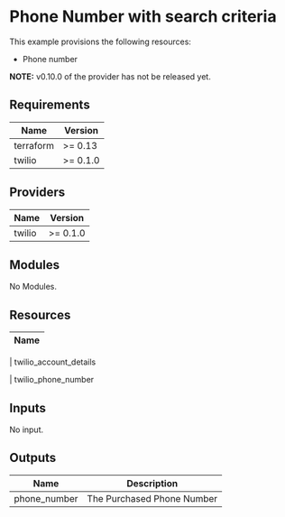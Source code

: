 # Phone Number with search criteria

This example provisions the following resources:

- Phone number

**NOTE:** v0.10.0 of the provider has not be released yet.

## Requirements

| Name      | Version  |
| --------- | -------- |
| terraform | >= 0.13  |
| twilio    | >= 0.1.0 |

## Providers

| Name   | Version  |
| ------ | -------- |
| twilio | >= 0.1.0 |

## Modules

No Modules.

## Resources

| Name |
| ---- |

| twilio_account_details

| twilio_phone_number

## Inputs

No input.

## Outputs

| Name         | Description                |
| ------------ | -------------------------- |
| phone_number | The Purchased Phone Number |
